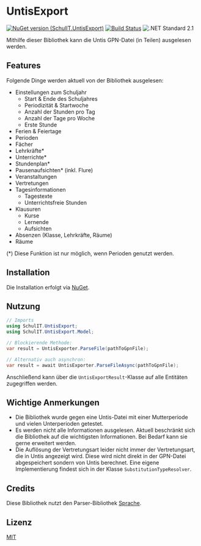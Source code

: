 # UntisExport

[![NuGet version (SchulIT.UntisExport)](https://img.shields.io/nuget/v/SchulIT.UntisExport.svg?style=flat-square)](https://www.nuget.org/packages/SchulIT.UntisExport/)
[![Build Status](https://dev.azure.com/schulit/UntisExport/_apis/build/status/SchulIT.UntisExport?branchName=master)](https://dev.azure.com/schulit/UntisExport/_build/latest?definitionId=1&branchName=master)
![.NET Standard 2.1](https://img.shields.io/badge/.NET%20Standard-2.1-brightgreen?style=flat-square)

Mithilfe dieser Bibliothek kann die Untis GPN-Datei (in Teilen) ausgelesen werden.

## Features

Folgende Dinge werden aktuell von der Bibliothek ausgelesen:

* Einstellungen zum Schuljahr
    * Start & Ende des Schuljahres 
    * Periodizität & Startwoche
    * Anzahl der Stunden pro Tag
    * Anzahl der Tage pro Woche
    * Erste Stunde
* Ferien & Feiertage
* Perioden
* Fächer
* Lehrkräfte*
* Unterrichte*
* Stundenplan*
* Pausenaufsichten* (inkl. Flure)
* Veranstaltungen
* Vertretungen
* Tagesinformationen
    * Tagestexte
    * Unterrichtsfreie Stunden
* Klausuren
    * Kurse
    * Lernende
    * Aufsichten
* Absenzen (Klasse, Lehrkräfte, Räume)
* Räume

(*) Diese Funktion ist nur möglich, wenn Perioden genutzt werden.

## Installation

Die Installation erfolgt via [NuGet](https://www.nuget.org/packages/SchulIT.UntisExport/).

## Nutzung

```csharp
// Imports
using SchulIT.UntisExport;
using SchulIT.UntisExport.Model;

// Blockierende Methode:
var result = UntisExporter.ParseFile(pathToGpnFile);

// Alternativ auch asynchron:
var result = await UntisExporter.ParseFileAsync(pathToGpnFile);
```

Anschließend kann über die `UntisExportResult`-Klasse auf alle Entitäten zugegriffen werden.

## Wichtige Anmerkungen

* Die Bibliothek wurde gegen eine Untis-Datei mit einer Mutterperiode und vielen Unterperioden getestet.
* Es werden nicht alle Informationen ausgelesen. Aktuell beschränkt sich die Bibliothek auf die wichtigsten Informationen. Bei Bedarf kann sie gerne erweitert werden.
* Die Auflösung der Vertretungsart leider nicht immer der Vertretungsart, die in Untis angezeigt wird. Diese wird nicht direkt in der GPN-Datei abgespeichert sondern von Untis berechnet. Eine eigene Implementierung findest sich in der Klasse `SubstitutionTypeResolver`.

## Credits

Diese Bibliothek nutzt den Parser-Bibliothek [Sprache](https://github.com/sprache/sprache).

## Lizenz

[MIT](./LICENSE.md)